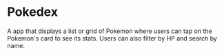 # Pokedex

A app that displays a list or grid of Pokemon where users can tap on the Pokemon's card to see its stats. Users can also filter by HP and search by name.

